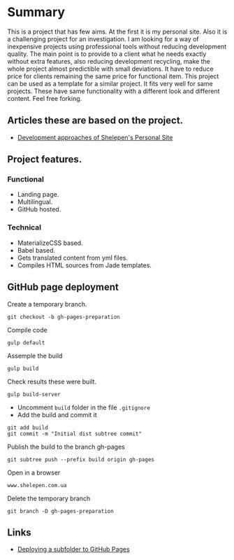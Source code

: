 # Summary
This is a project that has few aims.
At the first it is my personal site.
Also it is a challenging project for an investigation.
I am looking for a way of inexpensive projects using professional tools without reducing development quality.
The main point is to provide to a client what he needs exactly without extra features,
also reducing development recycling, make the whole project almost predictible with small deviations.
It have to reduce price for clients remaining the same price for functional item.
This project can be used as a template for a similar project.
It fits very well for same projects.
These have same functionality with a different look and different content. Feel free forking.
## Articles these are based on the project.
* [Development approaches of Shelepen's Personal Site](http://vlikin.blogspot.com/2018/03/development-approaches-of-shelepens.html)
## Project features.
### Functional
* Landing page.
* Multilingual.
* GitHub hosted.
### Technical
* MaterializeCSS based.
* Babel based.
* Gets translated content from yml files.
* Compiles HTML sources from Jade templates.
## GitHub page deployment
Create a temporary branch.
```
git checkout -b gh-pages-preparation
```
Compile code
```
gulp default
```
Assemple the build
```
gulp build
```
Check results these were built.
```
gulp build-server
```
* Uncomment `build` folder in the file `.gitignore`
* Add the build and commit it
```
git add build
git commit -m "Initial dist subtree commit"
```
Publish the build to the branch gh-pages
```
git subtree push --prefix build origin gh-pages
```
Open in a browser
```
www.shelepen.com.ua
```
Delete the temporary branch
```
git branch -D gh-pages-preparation
```

## Links
* [Deploying a subfolder to GitHub Pages](https://gist.github.com/cobyism/4730490)